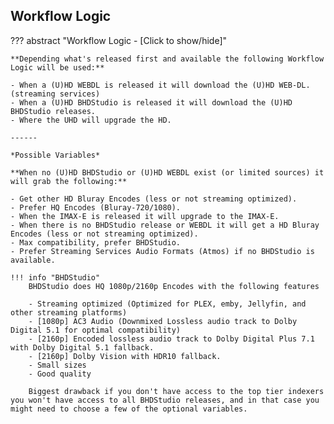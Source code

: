 ## Workflow Logic

??? abstract "Workflow Logic - [Click to show/hide]"

    **Depending what's released first and available the following Workflow Logic will be used:**

    - When a (U)HD WEBDL is released it will download the (U)HD WEB-DL. (streaming services)
    - When a (U)HD BHDStudio is released it will download the (U)HD BHDStudio releases.
    - Where the UHD will upgrade the HD.

    ------

    *Possible Variables*

    **When no (U)HD BHDStudio or (U)HD WEBDL exist (or limited sources) it will grab the following:**

    - Get other HD Bluray Encodes (less or not streaming optimized).
    - Prefer HQ Encodes (Bluray-720/1080).
    - When the IMAX-E is released it will upgrade to the IMAX-E.
    - When there is no BHDStudio release or WEBDL it will get a HD Bluray Encodes (less or not streaming optimized).
    - Max compatibility, prefer BHDStudio.
    - Prefer Streaming Services Audio Formats (Atmos) if no BHDStudio is available.

    !!! info "BHDStudio"
        BHDStudio does HQ 1080p/2160p Encodes with the following features

        - Streaming optimized (Optimized for PLEX, emby, Jellyfin, and other streaming platforms)
        - [1080p] AC3 Audio (Downmixed Lossless audio track to Dolby Digital 5.1 for optimal compatibility)
        - [2160p] Encoded lossless audio track to Dolby Digital Plus 7.1 with Dolby Digital 5.1 fallback.
        - [2160p] Dolby Vision with HDR10 fallback.
        - Small sizes
        - Good quality

        Biggest drawback if you don't have access to the top tier indexers you won't have access to all BHDStudio releases, and in that case you might need to choose a few of the optional variables.
